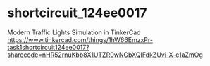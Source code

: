 # shortcircuit_124ee0017
Modern Traffic Lights Simulation in TinkerCad
https://www.tinkercad.com/things/1hW66EmzxPr-task1shortcircuit124ee0017?sharecode=nHR52rnuKbb8X1UTZR0wNGbXQIFdkZUvi-X-c1aZmOg

